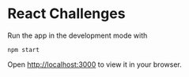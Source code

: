 # React Challenges

Run the app in the development mode with
```
npm start
```
Open [http://localhost:3000](http://localhost:3000) to view it in your browser.
